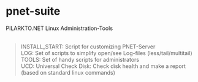 # pnet-suite
PILARKTO.NET Linux Administration-Tools <br>
<br>
> INSTALL_START: Script for customizing PNET-Server <br>
> LOG: Set of scripts to simplify open/see Log-files (less/tail/multitail)<br>
> TOOLS: Set of handy scripts for administrators<br>
> UCD: Universal Check Disk: Check disk health and make a report (based on standard linux commands)<br>
